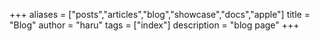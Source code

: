 +++
aliases = ["posts","articles","blog","showcase","docs","apple"]
title = "Blog"
author = "haru"
tags = ["index"]
description = "blog page"
+++
